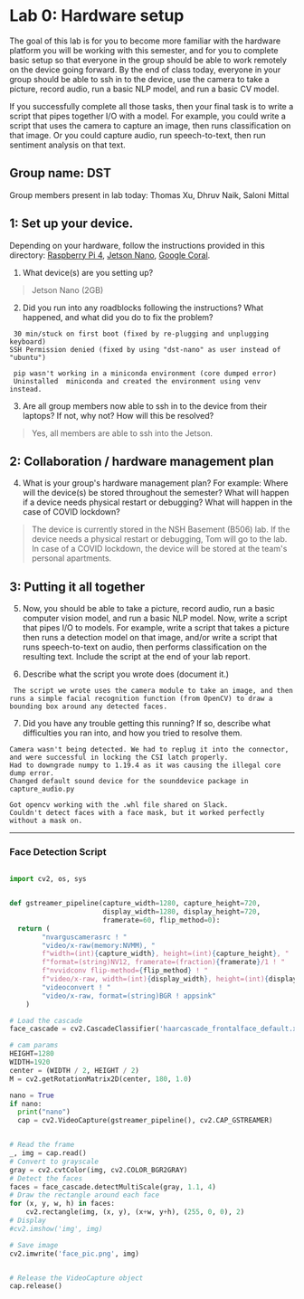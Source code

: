 Lab 0: Hardware setup
===
The goal of this lab is for you to become more familiar with the hardware platform you will be working with this semester, and for you to complete basic setup so that everyone in the group should be able to work remotely on the device going forward. By the end of class today, everyone in your group should be able to ssh in to the device, use the camera to take a picture, record audio, run a basic NLP model, and run a basic CV model. 

If you successfully complete all those tasks, then your final task is to write a script that pipes together I/O with a model. For example, you could write a script that uses the camera to capture an image, then runs classification on that image. Or you could capture audio, run speech-to-text, then run sentiment analysis on that text.

**Group name: DST**
---
Group members present in lab today: Thomas Xu, Dhruv Naik, Saloni Mittal

1: Set up your device.
----
Depending on your hardware, follow the instructions provided in this directory: [Raspberry Pi 4](https://github.com/strubell/11-767/blob/main/labs/lab0-setup/setup-rpi4.md), [Jetson Nano](https://github.com/strubell/11-767/blob/main/labs/lab0-setup/setup-jetson.md), [Google Coral](https://coral.ai/docs/dev-board/get-started/). 
1. What device(s) are you setting up?  
> Jetson Nano (2GB)  

2. Did you run into any roadblocks following the instructions? What happened, and what did you do to fix the problem?  
~~~
 30 min/stuck on first boot (fixed by re-plugging and unplugging keyboard)
SSH Permission denied (fixed by using "dst-nano" as user instead of "ubuntu")

 pip wasn't working in a miniconda environment (core dumped error)
 Uninstalled  miniconda and created the environment using venv instead.
~~~ 

3. Are all group members now able to ssh in to the device from their laptops? If not, why not? How will this be resolved?
> Yes, all members are able to ssh into the Jetson.

2: Collaboration / hardware management plan
----
4. What is your group's hardware management plan? For example: Where will the device(s) be stored throughout the semester? What will happen if a device needs physical restart or debugging? What will happen in the case of COVID lockdown?  

> The device is currently stored in the NSH Basement (B506) lab. If the device needs a physical restart or debugging, Tom will go to the lab. In case of a COVID lockdown, the device will be stored at the team's personal apartments. 


3: Putting it all together
----
5. Now, you should be able to take a picture, record audio, run a basic computer vision model, and run a basic NLP model. Now, write a script that pipes I/O to models. For example, write a script that takes a picture then runs a detection model on that image, and/or write a script that runs speech-to-text on audio, then performs classification on the resulting text. Include the script at the end of your lab report.

6. Describe what the script you wrote does (document it.)  
~~~
 The script we wrote uses the camera module to take an image, and then runs a simple facial recognition function (from OpenCV) to draw a bounding box around any detected faces.  
~~~
7. Did you have any trouble getting this running? If so, describe what difficulties you ran into, and how you tried to resolve them.

~~~
Camera wasn't being detected. We had to replug it into the connector, and were successful in locking the CSI latch properly.
Had to downgrade numpy to 1.19.4 as it was causing the illegal core dump error.
Changed default sound device for the sounddevice package in capture_audio.py

Got opencv working with the .whl file shared on Slack.
Couldn't detect faces with a face mask, but it worked perfectly without a mask on.
~~~
---
### Face Detection Script
```python
  
import cv2, os, sys


def gstreamer_pipeline(capture_width=1280, capture_height=720, 
                       display_width=1280, display_height=720,
                       framerate=60, flip_method=0):
  return (
        "nvarguscamerasrc ! "
        "video/x-raw(memory:NVMM), "
        f"width=(int){capture_width}, height=(int){capture_height}, "
        f"format=(string)NV12, framerate=(fraction){framerate}/1 ! "
        f"nvvidconv flip-method={flip_method} ! "
        f"video/x-raw, width=(int){display_width}, height=(int){display_height}, format=(string)BGRx ! "
        "videoconvert ! "
        "video/x-raw, format=(string)BGR ! appsink"
    )

# Load the cascade
face_cascade = cv2.CascadeClassifier('haarcascade_frontalface_default.xml')

# cam params
HEIGHT=1280
WIDTH=1920
center = (WIDTH / 2, HEIGHT / 2)
M = cv2.getRotationMatrix2D(center, 180, 1.0)

nano = True
if nano:
  print("nano")
  cap = cv2.VideoCapture(gstreamer_pipeline(), cv2.CAP_GSTREAMER)


# Read the frame
_, img = cap.read()
# Convert to grayscale
gray = cv2.cvtColor(img, cv2.COLOR_BGR2GRAY)
# Detect the faces
faces = face_cascade.detectMultiScale(gray, 1.1, 4)
# Draw the rectangle around each face
for (x, y, w, h) in faces:
    cv2.rectangle(img, (x, y), (x+w, y+h), (255, 0, 0), 2)
# Display
#cv2.imshow('img', img)

# Save image
cv2.imwrite('face_pic.png', img)


# Release the VideoCapture object
cap.release()
```
